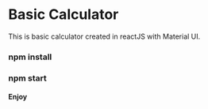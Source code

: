 # Basic Calculator
This is basic calculator created in reactJS with Material UI.


### npm install
### npm start
#### Enjoy
